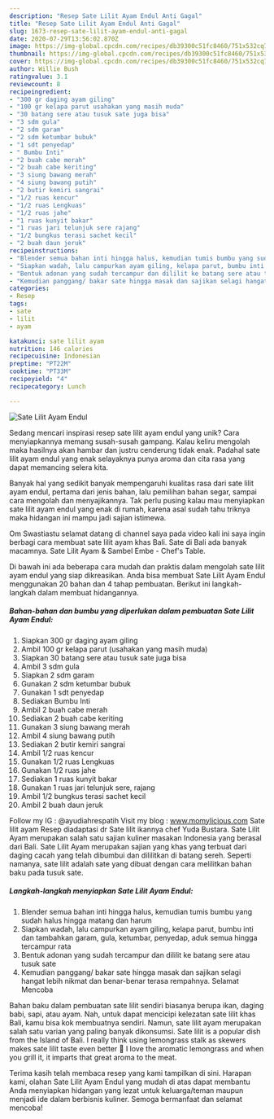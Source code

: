 ```yaml
---
description: "Resep Sate Lilit Ayam Endul Anti Gagal"
title: "Resep Sate Lilit Ayam Endul Anti Gagal"
slug: 1673-resep-sate-lilit-ayam-endul-anti-gagal
date: 2020-07-29T13:56:02.870Z
image: https://img-global.cpcdn.com/recipes/db39300c51fc8460/751x532cq70/sate-lilit-ayam-endul-foto-resep-utama.jpg
thumbnail: https://img-global.cpcdn.com/recipes/db39300c51fc8460/751x532cq70/sate-lilit-ayam-endul-foto-resep-utama.jpg
cover: https://img-global.cpcdn.com/recipes/db39300c51fc8460/751x532cq70/sate-lilit-ayam-endul-foto-resep-utama.jpg
author: Willie Bush
ratingvalue: 3.1
reviewcount: 8
recipeingredient:
- "300 gr daging ayam giling"
- "100 gr kelapa parut usahakan yang masih muda"
- "30 batang sere atau tusuk sate juga bisa"
- "3 sdm gula"
- "2 sdm garam"
- "2 sdm ketumbar bubuk"
- "1 sdt penyedap"
- " Bumbu Inti"
- "2 buah cabe merah"
- "2 buah cabe keriting"
- "3 siung bawang merah"
- "4 siung bawang putih"
- "2 butir kemiri sangrai"
- "1/2 ruas kencur"
- "1/2 ruas Lengkuas"
- "1/2 ruas jahe"
- "1 ruas kunyit bakar"
- "1 ruas jari telunjuk sere rajang"
- "1/2 bungkus terasi sachet kecil"
- "2 buah daun jeruk"
recipeinstructions:
- "Blender semua bahan inti hingga halus, kemudian tumis bumbu yang sudah halus hingga matang dan harum"
- "Siapkan wadah, lalu campurkan ayam giling, kelapa parut, bumbu inti dan tambahkan garam, gula, ketumbar, penyedap, aduk semua hingga tercampur rata"
- "Bentuk adonan yang sudah tercampur dan dililit ke batang sere atau tusuk sate"
- "Kemudian panggang/ bakar sate hingga masak dan sajikan selagi hangat lebih nikmat dan benar-benar terasa rempahnya. Selamat Mencoba"
categories:
- Resep
tags:
- sate
- lilit
- ayam

katakunci: sate lilit ayam 
nutrition: 146 calories
recipecuisine: Indonesian
preptime: "PT22M"
cooktime: "PT33M"
recipeyield: "4"
recipecategory: Lunch

---
```



![Sate Lilit Ayam Endul](https://img-global.cpcdn.com/recipes/db39300c51fc8460/751x532cq70/sate-lilit-ayam-endul-foto-resep-utama.jpg)

Sedang mencari inspirasi resep sate lilit ayam endul yang unik? Cara menyiapkannya memang susah-susah gampang. Kalau keliru mengolah maka hasilnya akan hambar dan justru cenderung tidak enak. Padahal sate lilit ayam endul yang enak selayaknya punya aroma dan cita rasa yang dapat memancing selera kita.

Banyak hal yang sedikit banyak mempengaruhi kualitas rasa dari sate lilit ayam endul, pertama dari jenis bahan, lalu pemilihan bahan segar, sampai cara mengolah dan menyajikannya. Tak perlu pusing kalau mau menyiapkan sate lilit ayam endul yang enak di rumah, karena asal sudah tahu triknya maka hidangan ini mampu jadi sajian istimewa.

Om Swastiastu selamat datang di channel saya pada video kali ini saya ingin berbagi cara membuat sate lilit ayam khas Bali. Sate di Bali ada banyak macamnya. Sate Lilit Ayam &amp; Sambel Embe - Chef&#39;s Table.


Di bawah ini ada beberapa cara mudah dan praktis dalam mengolah sate lilit ayam endul yang siap dikreasikan. Anda bisa membuat Sate Lilit Ayam Endul menggunakan 20 bahan dan 4 tahap pembuatan. Berikut ini langkah-langkah dalam membuat hidangannya.

<!--inarticleads1-->

##### Bahan-bahan dan bumbu yang diperlukan dalam pembuatan Sate Lilit Ayam Endul:

1. Siapkan 300 gr daging ayam giling
1. Ambil 100 gr kelapa parut (usahakan yang masih muda)
1. Siapkan 30 batang sere atau tusuk sate juga bisa
1. Ambil 3 sdm gula
1. Siapkan 2 sdm garam
1. Gunakan 2 sdm ketumbar bubuk
1. Gunakan 1 sdt penyedap
1. Sediakan  Bumbu Inti
1. Ambil 2 buah cabe merah
1. Sediakan 2 buah cabe keriting
1. Gunakan 3 siung bawang merah
1. Ambil 4 siung bawang putih
1. Sediakan 2 butir kemiri sangrai
1. Ambil 1/2 ruas kencur
1. Gunakan 1/2 ruas Lengkuas
1. Gunakan 1/2 ruas jahe
1. Sediakan 1 ruas kunyit bakar
1. Gunakan 1 ruas jari telunjuk sere, rajang
1. Ambil 1/2 bungkus terasi sachet kecil
1. Ambil 2 buah daun jeruk


Follow my IG : @ayudiahrespatih Visit my blog : www.momylicious.com Sate lilit ayam Resep diadaptasi dr Sate lilit ikannya chef Yuda Bustara. Sate Lilit Ayam merupakan salah satu sajian kuliner masakan Indonesia yang berasal dari Bali. Sate Lilit Ayam merupakan sajian yang khas yang terbuat dari daging cacah yang telah dibumbui dan dililitkan di batang sereh. Seperti namanya, sate lilit adalah sate yang dibuat dengan cara melilitkan bahan baku pada tusuk sate. 

<!--inarticleads2-->

##### Langkah-langkah menyiapkan Sate Lilit Ayam Endul:

1. Blender semua bahan inti hingga halus, kemudian tumis bumbu yang sudah halus hingga matang dan harum
1. Siapkan wadah, lalu campurkan ayam giling, kelapa parut, bumbu inti dan tambahkan garam, gula, ketumbar, penyedap, aduk semua hingga tercampur rata
1. Bentuk adonan yang sudah tercampur dan dililit ke batang sere atau tusuk sate
1. Kemudian panggang/ bakar sate hingga masak dan sajikan selagi hangat lebih nikmat dan benar-benar terasa rempahnya. Selamat Mencoba


Bahan baku dalam pembuatan sate lilit sendiri biasanya berupa ikan, daging babi, sapi, atau ayam. Nah, untuk dapat mencicipi kelezatan sate lilit khas Bali, kamu bisa kok membuatnya sendiri. Namun, sate lilit ayam merupakan salah satu varian yang paling banyak dikonsumsi. Sate lilit is a popular dish from the Island of Bali. I really think using lemongrass stalk as skewers makes sate lilit taste even better 🙂 I love the aromatic lemongrass and when you grill it, it imparts that great aroma to the meat. 

Terima kasih telah membaca resep yang kami tampilkan di sini. Harapan kami, olahan Sate Lilit Ayam Endul yang mudah di atas dapat membantu Anda menyiapkan hidangan yang lezat untuk keluarga/teman maupun menjadi ide dalam berbisnis kuliner. Semoga bermanfaat dan selamat mencoba!
